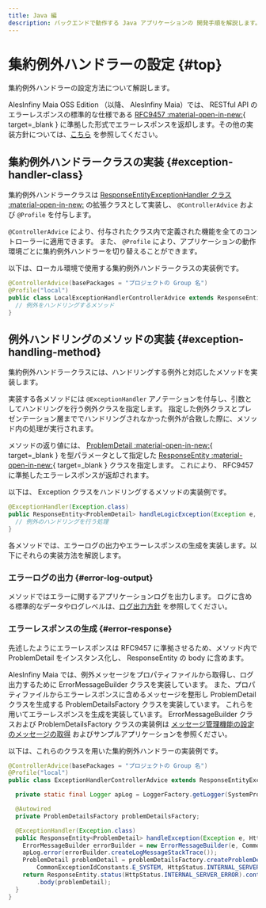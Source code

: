 ```yaml
---
title: Java 編
description: バックエンドで動作する Java アプリケーションの 開発手順を解説します。
---
```


# 集約例外ハンドラーの設定 {#top}

集約例外ハンドラーの設定方法について解説します。
<!-- textlint-disable ja-technical-writing/sentence-length -->
AlesInfiny Maia OSS Edition （以降、 AlesInfiny Maia）では、 RESTful API のエラーレスポンスの標準的な仕様である [RFC9457 :material-open-in-new:](https://datatracker.ietf.org/doc/html/rfc9457){ target=_blank } に準拠した形式でエラーレスポンスを返却します。その他の実装方針については、[こちら](../../../app-architecture/client-side-rendering/backend-application/presentation.md#exception-handling) を参照してください。
<!-- textlint-enable ja-technical-writing/sentence-length -->

## 集約例外ハンドラークラスの実装 {#exception-handler-class}

<!-- textlint-disable ja-technical-writing/sentence-length -->
集約例外ハンドラークラスは [ResponseEntityExceptionHandler クラス :material-open-in-new:](https://spring.pleiades.io/spring-framework/docs/current/javadoc-api/org/springframework/web/servlet/mvc/method/annotation/ResponseEntityExceptionHandler.html) の拡張クラスとして実装し、 `@ControllerAdvice` および `@Profile` を付与します。
<!-- textlint-enable ja-technical-writing/sentence-length -->

`@ControllerAdvice` により、付与されたクラス内で定義された機能を全てのコントローラーに適用できます。
また、 `@Profile` により、アプリケーションの動作環境ごとに集約例外ハンドラーを切り替えることができます。

以下は、ローカル環境で使用する集約例外ハンドラークラスの実装例です。

``` Java
@ControllerAdvice(basePackages = "プロジェクトの Group 名")
@Profile("local")
public class LocalExceptionHandlerControllerAdvice extends ResponseEntityExceptionHandler{
  // 例外をハンドリングするメソッド
}
```

## 例外ハンドリングのメソッドの実装 {#exception-handling-method}

集約例外ハンドラークラスには、ハンドリングする例外と対応したメソッドを実装します。

実装する各メソッドには `@ExceptionHandler` アノテーションを付与し、引数としてハンドリングを行う例外クラスを指定します。
指定した例外クラスとプレゼンテーション層まででハンドリングされなかった例外が合致した際に、メソッド内の処理が実行されます。

<!-- textlint-disable ja-technical-writing/sentence-length -->
メソッドの返り値には、 [ProblemDetail :material-open-in-new:](https://spring.pleiades.io/spring-framework/docs/current/javadoc-api/org/springframework/http/ProblemDetail.html){ target=_blank } を型パラメータとして指定した [ResponseEntity :material-open-in-new:](https://spring.pleiades.io/spring-framework/docs/current/javadoc-api/org/springframework/http/ResponseEntity.html){ target=_blank } クラスを指定します。
これにより、 RFC9457 に準拠したエラーレスポンスが返却されます。
<!-- textlint-enable ja-technical-writing/sentence-length -->

以下は、 Exception クラスをハンドリングするメソッドの実装例です。

``` Java
@ExceptionHandler(Exception.class)
public ResponseEntity<ProblemDetail> handleLogicException(Exception e, HttpServletRequest req) {
  // 例外のハンドリングを行う処理
}
```

各メソッドでは、エラーログの出力やエラーレスポンスの生成を実装します。以下にそれらの実装方法を解説します。

### エラーログの出力 {#error-log-output}

メソッドではエラーに関するアプリケーションログを出力します。
ログに含める標準的なデータやログレベルは、[ログ出力方針](../../../app-architecture/overview/java-application-processing-system/logging-policy.md) を参照してください。

### エラーレスポンスの生成 {#error-response}

先述したようにエラーレスポンスは RFC9457 に準拠させるため、メソッド内で ProblemDetail をインスタンス化し、 ResponseEntity の body に含めます。

AlesInfiny Maia では、例外メッセージをプロパティファイルから取得し、ログ出力するために ErrorMessageBuilder クラスを実装しています。
また、プロパティファイルからエラーレスポンスに含めるメッセージを整形し ProblemDetail クラスを生成する ProblemDetailsFactory クラスを実装しています。
これらを用いてエラーレスポンスを生成を実装しています。
ErrorMessageBuilder クラスおよび ProblemDetailsFactory クラスの実装例は [メッセージ管理機能の設定のメッセージの取得](./sub-project-settings/message-management.md#getting-messages) およびサンプルアプリケーションを参照ください。

以下は、これらのクラスを用いた集約例外ハンドラーの実装例です。

``` Java
@ControllerAdvice(basePackages = "プロジェクトの Group 名")
@Profile("local")
public class ExceptionHandlerControllerAdvice extends ResponseEntityExceptionHandler {

  private static final Logger apLog = LoggerFactory.getLogger(SystemPropertyConstants.APPLICATION_LOG_LOGGER);

  @Autowired
  private ProblemDetailsFactory problemDetailsFactory;

  @ExceptionHandler(Exception.class)
  public ResponseEntity<ProblemDetail> handleException(Exception e, HttpServletRequest req) {
    ErrorMessageBuilder errorBuilder = new ErrorMessageBuilder(e, CommonExceptionIdConstants.E_SYSTEM, null, null);
    apLog.error(errorBuilder.createLogMessageStackTrace());
    ProblemDetail problemDetail = problemDetailsFactory.createProblemDetail(errorBuilder,
        CommonExceptionIdConstants.E_SYSTEM, HttpStatus.INTERNAL_SERVER_ERROR);
    return ResponseEntity.status(HttpStatus.INTERNAL_SERVER_ERROR).contentType(MediaType.APPLICATION_PROBLEM_JSON)
        .body(problemDetail);
  }
}
```

